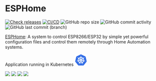 # ESPHome

[![Check releases](https://github.com/x-real-ip/esphome/actions/workflows/new-release-monitor.yaml/badge.svg)](https://github.com/x-real-ip/esphome/actions/workflows/new-release-monitor.yaml)
[![CI/CD](https://github.com/x-real-ip/esphome/actions/workflows/ci-cd.yaml/badge.svg)](https://github.com/x-real-ip/esphome/actions/workflows/ci-cd.yaml)
![GitHub repo size](https://img.shields.io/github/repo-size/x-real-ip/esphome?logo=Github)
![GitHub commit activity](https://img.shields.io/github/commit-activity/y/x-real-ip/esphome?logo=github)
![GitHub last commit (branch)](https://img.shields.io/github/last-commit/x-real-ip/esphome/main?logo=github)

[ESPHome](https://dsmr-reader.readthedocs.io/en/latest/explained/about.html/): A system to control ESP8266/ESP32 by simple yet powerful configuration files and control them remotely through Home Automation systems.

Application running in Kubernetes <img src="https://github.com/x-real-ip/infrastructure/blob/main/assets/img/k8s.png?raw=true" alt="K8s" style="height: 40px; width:40px;"/>

<p align="left">
<img src="https://github.com/x-real-ip/esphome/blob/main/assets/img/kitchen_lock.jpg?raw=true" height="250">
<img src="https://github.com/x-real-ip/esphome/blob/main/assets/img/watermeter.jpg?raw=true" height="250">
<img src="https://github.com/x-real-ip/esphome/blob/main/assets/img/ventilation.jpg?raw=true" height="250">
<img src="https://github.com/x-real-ip/esphome/blob/main/assets/img/basement-wall-temperature.jpg?raw=true" height="250">
</p>
